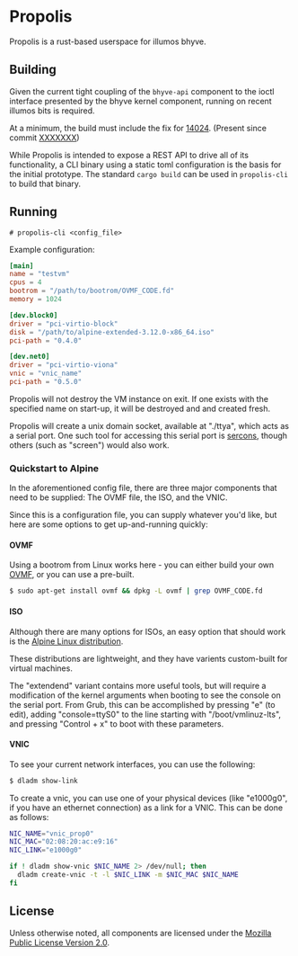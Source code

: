 # Propolis

Propolis is a rust-based userspace for illumos bhyve.


## Building

Given the current tight coupling of the `bhyve-api` component to the ioctl
interface presented by the bhyve kernel component, running on recent illumos
bits is required.

At a minimum, the build must include the fix for
[14024](https://www.illumos.org/issues/14024). (Present since commit
[XXXXXXX](https://github.com/illumos/illumos-gate/commit/XXXXXXXXXXXXXXXXXXXXXXXXXXXXXXXXXXXXXXXX))

While Propolis is intended to expose a REST API to drive all of its
functionality, a CLI binary using a static toml configuration is the basis for
the initial prototype.  The standard `cargo build` can be used in
`propolis-cli` to build that binary.

## Running

```
# propolis-cli <config_file>
```

Example configuration:
```toml
[main]
name = "testvm"
cpus = 4
bootrom = "/path/to/bootrom/OVMF_CODE.fd"
memory = 1024

[dev.block0]
driver = "pci-virtio-block"
disk = "/path/to/alpine-extended-3.12.0-x86_64.iso"
pci-path = "0.4.0"

[dev.net0]
driver = "pci-virtio-viona"
vnic = "vnic_name"
pci-path = "0.5.0"
```

Propolis will not destroy the VM instance on exit.  If one exists with the
specified name on start-up, it will be destroyed and and created fresh.

Propolis will create a unix domain socket, available at "./ttya",
which acts as a serial port. One such tool for accessing this serial port is
[sercons](https://github.com/jclulow/vmware-sercons), though others (such as
"screen") would also work.

### Quickstart to Alpine

In the aforementioned config file, there are three major components
that need to be supplied: The OVMF file, the ISO, and the VNIC.

Since this is a configuration file, you can supply whatever you'd like, but here
are some options to get up-and-running quickly:

#### OVMF

Using a bootrom from Linux works here - you can either build
your own [OVMF](https://wiki.ubuntu.com/UEFI/OVMF), or you
can use a pre-built.

```bash
$ sudo apt-get install ovmf && dpkg -L ovmf | grep OVMF_CODE.fd
```

#### ISO

Although there are many options for ISOs, an easy option that
should work is the [Alpine Linux distribution](https://alpinelinux.org/downloads/).

These distributions are lightweight, and they have varients
custom-built for virtual machines.

The "extendend" variant contains more useful tools, but will
require a modification of the kernel arguments when booting
to see the console on the serial port. From Grub, this can be
accomplished by pressing "e" (to edit), adding "console=ttyS0"
to the line starting with "/boot/vmlinuz-lts", and pressing
"Control + x" to boot with these parameters.

#### VNIC

To see your current network interfaces, you can use the following:

```bash
$ dladm show-link
```

To create a vnic, you can use one of your physical devices
(like "e1000g0", if you have an ethernet connection) as a link
for a VNIC. This can be done as follows:

```bash
NIC_NAME="vnic_prop0"
NIC_MAC="02:08:20:ac:e9:16"
NIC_LINK="e1000g0"

if ! dladm show-vnic $NIC_NAME 2> /dev/null; then
  dladm create-vnic -t -l $NIC_LINK -m $NIC_MAC $NIC_NAME
fi
```

## License

Unless otherwise noted, all components are licensed under the [Mozilla Public
License Version 2.0](LICENSE).
